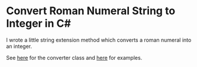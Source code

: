 # Convert Roman Numeral String to Integer in C#

I wrote a little string extension method which converts a roman numeral into an integer.

See [here](https://github.com/Josh6796/roman-numerals-converter/blob/main/app/RomanNumeralConverter.cs) for the converter class and [here](https://github.com/Josh6796/roman-numerals-converter/blob/main/app/Program.cs) for examples.
